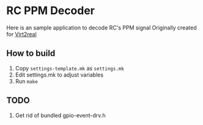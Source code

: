RC PPM Decoder
==============

Here is an sample application to decode RC's PPM signal
Originally created for [Virt2real](http://virt2real.ru)

How to build
------------

1. Copy `settings-template.mk` as `settings.mk`
2. Edit settings.mk to adjust variables
3. Run `make` 

TODO
----

1. Get rid of bundled gpio-event-drv.h
